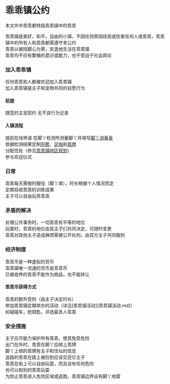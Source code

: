 # 乖乖镇公约
本文件中乖乖都特指乖乖镇中的乖乖

乖乖镇是美好，和平，自由的小镇，不因任何原因歧视或伤害任何人或乖乖，乖乖镇中的所有人和乖乖都需遵守本公约  
乖乖以被挠脚心为荣，安逸地生活在乖乖镇  
乖乖均不应有繁殖的意识或能力，也不受迫于社会舆论  
### 加入乖乖镇
任何乖乖和人都被欢迎加入乖乖镇  
加入乖乖镇是主子和宠物共同的自愿行为
#### 前提
既签的主宠契约
无不良行为记录
#### 入镇流程
提前在线申请
在脚丫检测所测量脚丫并填写[脚丫测量表](脚丫测量表.md)  
依据检测结果定制[刑靴](刑靴.md)、[足枷](足枷.md)和[乖牌](乖牌.md)  
分配住处（参见[乖乖镇地区规划](乖乖镇地区规划.md)）  
参与欢迎仪式
### 日常
乖乖每天需按时服役（脚丫痒），时长根据个人情况而定  
定期验收乖乖的训练成果  
主子可以自由玩弄乖乖  
### 矛盾的解决
处理公共事务时，一切乖乖有平等的地位  
玩耍时，乖乖的地位由其主子们共同决定，可随时变更  
乖乖对其他主子造成麻烦需被公开处刑，由双方主子共同施刑  
### 经济制度  
乖乖币是一种虚拟的货币  
乖乖镇唯一流通的货币是乖乖币  
已被收养的乖乖不能作为商品，也不能转让  
#### 乖乖币获得方式  
乖乖的额外受刑（由主子决定时长）  
参加乖乖镇定期举办的活动（详见[乖乖镇活动][乖乖镇活动.md]）  
如碰碰车，抢钥匙，评选最丢人乖乖  

### 安全措施  
主子应尽能力保护所有乖乖，使其免受危险  
出门在外时，乖乖在脚丫应绑上乖牌  
脚丫上绑的乖牌有主子和住址的信息  
迷路的乖乖在路上被捡到应该交还它主子  
乖乖在街上可以自由玩耍，而且没有任何危险  
也可以和别的乖乖玩耍  
为防止乖乖进入危险区域或逃跑，乖乖镇边界设有脚丫地雷
